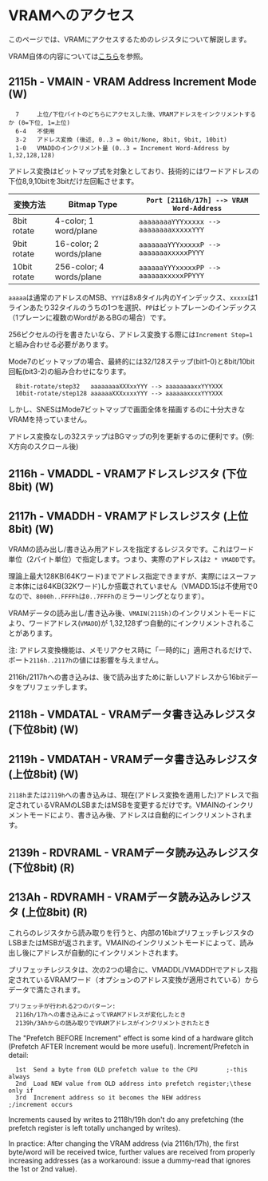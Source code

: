 # VRAMへのアクセス

このページでは、VRAMにアクセスするためのレジスタについて解説します。

VRAM自体の内容については[こちら](../video/vram.md)を参照。

## 2115h - VMAIN - VRAM Address Increment Mode (W)

```
  7     上位/下位バイトのどちらにアクセスした後、VRAMアドレスをインクリメントするか (0=下位, 1=上位)
  6-4   不使用
  3-2   アドレス変換 (後述, 0..3 = 0bit/None, 8bit, 9bit, 10bit)
  1-0   VMADDのインクリメント量 (0..3 = Increment Word-Address by 1,32,128,128)
```

アドレス変換はビットマップ式を対象としており、技術的にはワードアドレスの下位8,9,10bitを3bitだけ左回転させます。

変換方法 | Bitmap Type | `Port [2116h/17h] --> VRAM Word-Address`
-- | -- | -- 
8bit rotate  | 4-color; 1 word/plane    | `aaaaaaaaYYYxxxxx --> aaaaaaaaxxxxxYYY`
9bit rotate  | 16-color; 2 words/plane  | `aaaaaaaYYYxxxxxP --> aaaaaaaxxxxxPYYY`
10bit rotate | 256-color; 4 words/plane | `aaaaaaYYYxxxxxPP --> aaaaaaxxxxxPPYYY`

`aaaaa`は通常のアドレスのMSB、`YYY`は8x8タイル内のYインデックス、`xxxxx`は1ラインあたり32タイルのうちの1つを選択、`PP`はビットプレーンのインデックス（1プレーンに複数のWordがあるBGの場合）です。

256ピクセルの行を書きたいなら、アドレス変換する際には`Increment Step=1`と組み合わせる必要があります。

Mode7のビットマップの場合、最終的には32/128ステップ(bit1-0)と8bit/10bit回転(bit3-2)の組み合わせになります。

```
  8bit-rotate/step32   aaaaaaaaXXXxxYYY --> aaaaaaaaxxYYYXXX
  10bit-rotate/step128 aaaaaaXXXxxxxYYY --> aaaaaaxxxxYYYXXX
```

しかし、SNESはMode7ビットマップで画面全体を描画するのに十分大きなVRAMを持っていません。

アドレス変換なしの32ステップはBGマップの列を更新するのに便利です。(例: X方向のスクロール後)

## 2116h - VMADDL - VRAMアドレスレジスタ (下位8bit) (W)
## 2117h - VMADDH - VRAMアドレスレジスタ (上位8bit) (W)

VRAMの読み出し/書き込み用アドレスを指定するレジスタです。これはワード単位（2バイト単位）で指定します。つまり、実際のアドレスは`2 * VMADD`です。

理論上最大128KB(64Kワード)までアドレス指定できますが、実際にはスーファミ本体には64KB(32Kワード)しか搭載されていません（VMADD.15は不使用で0なので、`8000h..FFFFh`は`0..7FFFh`のミラーリングとなります）。

VRAMデータの読み出し/書き込み後、`VMAIN(2115h)`のインクリメントモードにより、ワードアドレス(`VMADD`)が 1,32,128ずつ自動的にインクリメントされることがあります。

注: アドレス変換機能は、メモリアクセス時に「一時的に」適用されるだけで、ポート`2116h..2117h`の値には影響を与えません。

2116h/2117hへの書き込みは、後で読み出すために新しいアドレスから16bitデータをプリフェッチします。

## 2118h - VMDATAL - VRAMデータ書き込みレジスタ (下位8bit) (W)
## 2119h - VMDATAH - VRAMデータ書き込みレジスタ (上位8bit) (W)

`2118h`または`2119h`への書き込みは、現在(アドレス変換を適用した)アドレスで指定されているVRAMのLSBまたはMSBを変更するだけです。VMAINのインクリメントモードにより、書き込み後、アドレスは自動的にインクリメントされます。

## 2139h - RDVRAML - VRAMデータ読み込みレジスタ (下位8bit) (R)
## 213Ah - RDVRAMH - VRAMデータ読み込みレジスタ (上位8bit) (R)

これらのレジスタから読み取りを行うと、内部の16bitプリフェッチレジスタのLSBまたはMSBが返されます。VMAINのインクリメントモードによって、読み出し後にアドレスが自動的にインクリメントされます。

プリフェッチレジスタは、次の2つの場合に、VMADDL/VMADDHでアドレス指定されているVRAMワード（オプションのアドレス変換が適用されている）からデータで満たされます。

```
プリフェッチが行われる2つのパターン:
  2116h/17hへの書き込みによってVRAMアドレスが変化したとき
  2139h/3Ahからの読み取りでVRAMアドレスがインクリメントされたとき
```

The "Prefetch BEFORE Increment" effect is some kind of a hardware glitch (Prefetch AFTER Increment would be more useful). Increment/Prefetch in detail:

```
  1st  Send a byte from OLD prefetch value to the CPU        ;-this always
  2nd  Load NEW value from OLD address into prefetch register;\these only if
  3rd  Increment address so it becomes the NEW address       ;/increment occurs
```

Increments caused by writes to 2118h/19h don't do any prefetching (the prefetch register is left totally unchanged by writes).

In practice: After changing the VRAM address (via 2116h/17h), the first byte/word will be received twice, further values are received from properly increasing addresses (as a workaround: issue a dummy-read that ignores the 1st or 2nd value).